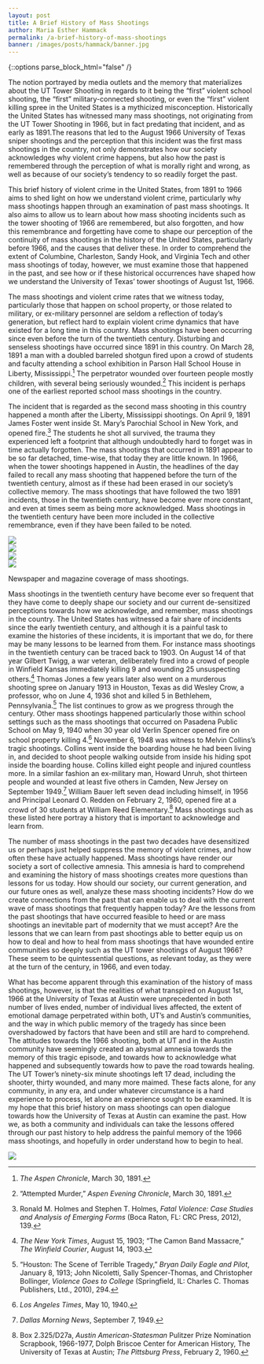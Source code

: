 ```yaml
---
layout: post
title: A Brief History of Mass Shootings
author: Maria Esther Hammack
permalink: /a-brief-history-of-mass-shootings
banner: /images/posts/hammack/banner.jpg
---
```

<div class="white bar"><div class="container"><div class="col-sm-12 col-md-10 col-md-offset-1 col-lg-8 col-lg-offset-2 post-content">
{::options parse_block_html="false" /}

The notion portrayed by media outlets and the memory that materializes about the UT Tower Shooting in regards to it being the “first” violent school shooting, the “first” military-connected shooting, or even the “first” violent killing spree in the United States is a mythicized misconception. Historically the United States has witnessed many mass shootings, not originating from the UT Tower Shooting in 1966, but in fact predating that incident, and as early as 1891.The reasons that led to the August 1966 University of Texas sniper shootings and the perception that this incident was the first mass shootings in the country, not only demonstrates how our society acknowledges why violent crime happens, but also how the past is remembered through the perception of what is morally right and wrong, as well as because of our society’s tendency to so readily forget the past.

This brief history of violent crime in the United States, from 1891 to 1966 aims to shed light on how we understand violent crime, particularly why mass shootings happen through an examination of past mass shootings. It also aims to allow us to learn about how mass shooting incidents such as the tower shooting of 1966 are remembered, but also forgotten, and how this remembrance and forgetting have come to shape our perception of the continuity of mass shootings in the history of the United States, particularly before 1966, and the causes that deliver these. In order to comprehend the extent of Columbine, Charleston, Sandy Hook, and Virginia Tech and other mass shootings of today, however, we must examine those that happened in the past, and see how or if these historical occurrences have shaped how we understand the University of Texas’ tower shootings of August 1st, 1966.

The mass shootings and violent crime rates that we witness today, particularly those that happen on school property, or those related to military, or ex-military personnel are seldom a reflection of today’s generation, but reflect hard to explain violent crime dynamics that have existed for a long time in this country. Mass shootings have been occurring since even before the turn of the twentieth century. Disturbing and senseless shootings have occurred since 1891 in this country. On March 28, 1891 a man with a doubled barreled shotgun fired upon a crowd of students and faculty attending a school exhibition in Parson Hall School House in Liberty, Mississippi.[^1] The perpetrator wounded over fourteen people mostly children, with several being seriously wounded.[^2] This incident is perhaps one of the earliest reported school mass shootings in the country.

The incident that is regarded as the second mass shooting in this country happened a month after the Liberty, Mississippi shootings. On April 9, 1891 James Foster went inside St. Mary’s Parochial School in New York, and opened fire.[^3] The students he shot all survived, the trauma they experienced left a footprint that although undoubtedly hard to forget was in time actually forgotten. The mass shootings that occurred in 1891 appear to be so far detached, time-wise, that today they are little known. In 1966, when the tower shootings happened in Austin, the headlines of the day failed to recall any mass shooting that happened before the turn of the twentieth century, almost as if these had been erased in our society’s collective memory.  The mass shootings that have followed the two 1891 incidents, those in the twentieth century, have become ever more constant, and even at times seem as being more acknowledged. Mass shootings in the twentieth century have been more included in the collective remembrance, even if they have been failed to be noted.

<div class="image-gallery image-block">
  <div class="row">
    <div class="image col-xs-6 col-md-3">
      <a data-lightbox="coverage" data-title="LIFE Magazine" href="{{ site.baseurl }}/images/posts/hammack/life-magazine.jpg"><img src="{{ site.baseurl }}/images/posts/hammack/life-magazine-thumb.jpg" /></a>
    </div>
    <div class="image col-xs-6 col-md-3">
      <a data-lightbox="coverage" data-title="Aspen Evening Chronicle" href="{{ site.baseurl }}/images/posts/hammack/evening-chronicle.jpg"><img src="{{ site.baseurl }}/images/posts/hammack/evening-chronicle-thumb.jpg" /></a>
    </div>
    <div class="image col-xs-6 col-md-3">
      <a data-lightbox="coverage" data-title="Los Angeles Times" href="{{ site.baseurl }}/images/posts/hammack/pasadena.jpg"><img src="{{ site.baseurl }}/images/posts/hammack/pasadena-thumb.jpg" /></a>
    </div>
    <div class="image col-xs-6 col-md-3">
      <a data-lightbox="coverage" data-title="The Daily Enterprise, Camden, N.J." href="{{ site.baseurl }}/images/posts/hammack/daily-enterprise.jpg"><img src="{{ site.baseurl }}/images/posts/hammack/daily-enterprise-thumb.jpg" /></a>
    </div>
  </div>
  <p class="caption">
    Newspaper and magazine coverage of mass shootings.
  </p>
</div>

Mass shootings in the twentieth century have become ever so frequent that they have come to deeply shape our society and our current de-sensitized perceptions towards how we acknowledge, and remember, mass shootings in the country. The United States has witnessed a fair share of incidents since the early twentieth century, and although it is a painful task to examine the histories of these incidents, it is important that we do, for there may be many lessons to be learned from them. For instance mass shootings in the twentieth century can be traced back to 1903. On August 14 of that year Gilbert Twigg, a war veteran, deliberately fired into a crowd of people in Winfield Kansas immediately killing 9 and wounding 25 unsuspecting others.[^4] Thomas Jones a few years later also went on a murderous shooting spree on January 1913 in Houston, Texas as did Wesley Crow, a professor, who on June 4, 1936 shot and killed 5 in Bethlehem, Pennsylvania.[^5] The list continues to grow as we progress through the century. Other mass shootings happened particularly those within school settings such as the mass shootings that occurred on Pasadena Public School on May 9, 1940 when 30 year old Verlin Spencer opened fire on school property killing 4.[^6] November 6, 1948 was witness to Melvin Collins’s tragic shootings. Collins went inside the boarding house he had been living in, and decided to shoot people walking outside from inside his hiding spot inside the boarding house. Collins killed eight people and injured countless more. In a similar fashion an ex-military man, Howard Unruh, shot thirteen people and wounded at least five others in Camden, New Jersey on September 1949.[^7] William Bauer left seven dead including himself, in 1956 and Principal Leonard O. Redden on February 2, 1960, opened fire at a crowd of 30 students at William Reed Elementary.[^8] Mass shootings such as these listed here portray a history that is important to acknowledge and learn from.

The number of mass shootings in the past two decades have desensitized us or perhaps just helped suppress the memory of violent crimes, and how often these have actually happened. Mass shootings have render our society a sort of collective amnesia. This amnesia is hard to comprehend and examining the history of mass shootings creates more questions than lessons for us today.  How should our society, our current generation, and our future ones as well, analyze these mass shooting incidents? How do we create connections from the past that can enable us to deal with the current wave of mass shootings that frequently happen today? Are the lessons from the past shootings that have occurred feasible to heed or are mass shootings an inevitable part of modernity that we must accept? Are the lessons that we can learn from past shootings able to better equip us on how to deal and how to heal from mass shootings that have wounded entire communities so deeply such as the UT tower shootings of August 1966? These seem to be quintessential questions, as relevant today, as they were at the turn of the century, in 1966, and even today.

What has become apparent through this examination of the history of mass shootings, however, is that the realities of what transpired on August 1st, 1966 at the University of Texas at Austin were unprecedented in both number of lives ended, number of individual lives affected, the extent of emotional damage perpetrated within both, UT’s and Austin’s communities, and the way in which public memory of the tragedy has since been overshadowed by factors that have been and still are hard to comprehend. The attitudes towards the 1966 shooting, both at UT and in the Austin community have seemingly created an abysmal amnesia towards the memory of this tragic episode, and towards how to acknowledge what happened and subsequently towards how to pave the road towards healing. The UT Tower’s ninety-six minute shootings left 17 dead, including the shooter, thirty wounded, and many more maimed. These facts alone, for any community, in any era, and under whatever circumstance is a hard experience to process, let alone an experience sought to be examined. It is my hope that this brief history on mass shootings can open dialogue towards how the University of Texas at Austin can examine the past. How we, as both a community and individuals can take the lessons offered through our past history to help address the painful memory of the 1966 mass shootings, and hopefully in order understand how to begin to heal.

<div class="image-block">
  <a data-lightbox="timeline" href="{{ site.baseurl }}/images/posts/hammack/timeline-fullsize.png"><img src="{{ site.baseurl }}/images/posts/hammack/timeline.png" /></a>
</div>
</div></div></div>

[^1]: _The Aspen Chronicle_, March 30, 1891.

[^2]: “Attempted Murder,” _Aspen Evening Chronicle_, March 30, 1891.

[^3]: Ronald M. Holmes and Stephen T. Holmes, _Fatal Violence: Case Studies and Analysis of Emerging Forms_ (Boca Raton, FL: CRC Press, 2012), 139.

[^4]: _The New York Times_, August 15, 1903; “The Camon Band Massacre,” _The Winfield Courier_, August 14, 1903.

[^5]: “Houston: The Scene of Terrible Tragedy,” _Bryan Daily Eagle and Pilot_, January 8, 1913; John Nicoletti, Sally Spencer-Thomas, and Christopher Bollinger, _Violence Goes to College_ (Springfield, IL: Charles C. Thomas Publishers, Ltd., 2010), 294.

[^6]: _Los Angeles Times_, May 10, 1940.

[^7]: _Dallas Morning News_, September 7, 1949.

[^8]: Box 2.325/D27a, _Austin American-Statesman_ Pulitzer Prize Nomination Scrapbook, 1966-1977, Dolph Briscoe Center for American History, The University of Texas at Austin; _The Pittsburg Press_, February 2, 1960.
